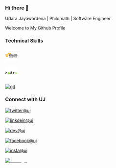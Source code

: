 ### Hi there 👋

Udara Jayawardena | Philomath | Software Engineer

Welcome to My Github Profile

<h3 align="left">Technical Skills</h3>

<p align="left">

<a href="https://aws.amazon.com" target="_blank"> <img src="https://raw.githubusercontent.com/devicons/devicon/master/icons/amazonwebservices/amazonwebservices-original-wordmark.svg" alt="aws" width="40" height="40"/></a>

<a href="https://nodejs.org" target="_blank"> <img src="https://raw.githubusercontent.com/devicons/devicon/master/icons/nodejs/nodejs-original-wordmark.svg" alt="nodejs" width="40" height="40"/> </a>

<a href="https://git-scm.com/" target="_blank"> <img src="https://www.vectorlogo.zone/logos/git-scm/git-scm-icon.svg" alt="git" width="40" height="40"/> </a>

</p>

<h3 align="left">Connect with UJ</h3>

<p align="left">

<a href="https://twitter.com/udarajayawarde4" target="blank"><img align="center" src="https://cdn.jsdelivr.net/npm/simple-icons@3.0.1/icons/twitter.svg" alt="twitter@uj" height="30" width="40" /></a>

<a href="https://www.linkedin.com/in/udarajaywardena/" target="blank"><img align="center" src="https://cdn.jsdelivr.net/npm/simple-icons@3.0.1/icons/linkedin.svg" alt="linkdein@uj" height="30" width="40" /></a>

<a href="https://dev.to/udarajayawardena" target="blank"><img align="center" src="https://cdn.worldvectorlogo.com/logos/devto.svg" alt="dev@uj" height="30" width="40" /></a>

<a href="facebook.com/udarajayawardena43" target="blank"><img align="center" src="https://cdn.jsdelivr.net/npm/simple-icons@3.0.1/icons/facebook.svg" alt="facebook@uj" height="30" width="40" /></a>

<a href="https://www.instagram.com/jayawardena_udara/" target="blank"><img align="center" src="https://cdn.jsdelivr.net/npm/simple-icons@3.0.1/icons/instagram.svg" alt="insta@uj" height="30" width="40" /></a>

<a href="https://stackoverflow.com/users/10273015/udara-jaywardena" target="blank"><img align="center" src="https://cdn.jsdelivr.net/npm/simple-icons@3.0.1/icons/stackoverflow.svg" alt="stack@uj" height="30" width="40"  style="color: white" /></a>

</p>
